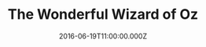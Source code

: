 ---
title: "The Wonderful Wizard of Oz"
image: "https://i.imgur.com/MuLYIpM.jpg"
date: "2016-06-19T11:00:00.000Z"
video:
  type: "vimeo"
  id: 171311479
speaker:
  name: "Bart Wilkins"
  permalink: "bart-wilkins"
series: "no-place-like-home"
---
